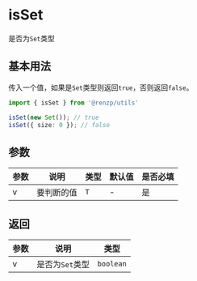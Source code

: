 # isSet

是否为`Set`类型

## 基本用法

传入一个值，如果是`Set`类型则返回`true`，否则返回`false`。

```ts
import { isSet } from '@renzp/utils'

isSet(new Set()); // true
isSet({ size: 0 }); // false
```

## 参数

| 参数 | 说明       | 类型 | 默认值 | 是否必填 |
| ---- | ---------- | ---- | ------ | -------- |
| v    | 要判断的值 | `T`  | -      | 是       |

## 返回

| 参数 | 说明            | 类型      |
| ---- | --------------- | --------- |
| v    | 是否为`Set`类型 | `boolean` |
